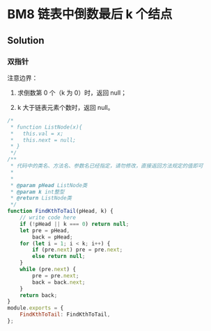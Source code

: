 # BM8 链表中倒数最后 k 个结点

## Solution

### 双指针

注意边界：

1. 求倒数第 0 个（k 为 0）时，返回 null；

2. k 大于链表元素个数时，返回 null。

```javascript
/*
 * function ListNode(x){
 *   this.val = x;
 *   this.next = null;
 * }
 */
/**
 * 代码中的类名、方法名、参数名已经指定，请勿修改，直接返回方法规定的值即可
 *
 *
 * @param pHead ListNode类
 * @param k int整型
 * @return ListNode类
 */
function FindKthToTail(pHead, k) {
    // write code here
    if (!pHead || k === 0) return null;
    let pre = pHead,
        back = pHead;
    for (let i = 1; i < k; i++) {
        if (pre.next) pre = pre.next;
        else return null;
    }
    while (pre.next) {
        pre = pre.next;
        back = back.next;
    }
    return back;
}
module.exports = {
    FindKthToTail: FindKthToTail,
};
```
